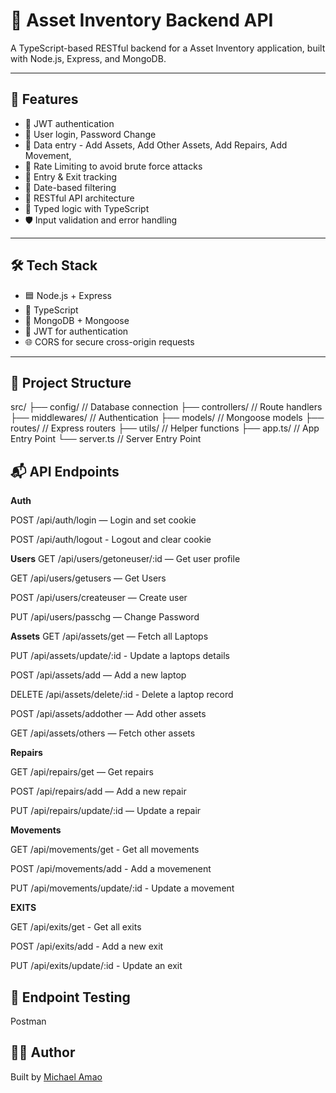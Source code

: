 # 📱 Asset Inventory Backend API

A TypeScript-based RESTful backend for a Asset Inventory application, built with Node.js, Express, and MongoDB.

---

## 🚀 Features

- 🔐 JWT authentication
- 🧑 User login, Password Change
- 📝 Data entry - Add Assets, Add Other Assets, Add Repairs, Add Movement,
- 🚫 Rate Limiting to avoid brute force attacks
- 🧾 Entry & Exit tracking
- 📅 Date-based filtering
- 🔌 RESTful API architecture
- 🧠 Typed logic with TypeScript
- 🛡️ Input validation and error handling

---

## 🛠️ Tech Stack

- 🟦 Node.js + Express
- 📘 TypeScript
- 🍃 MongoDB + Mongoose
- 🔑 JWT for authentication
- 🌐 CORS for secure cross-origin requests

---

## 📁 Project Structure

src/
├── config/ // Database connection
├── controllers/ // Route handlers
├── middlewares/ // Authentication
├── models/ // Mongoose models
├── routes/ // Express routers
├── utils/ // Helper functions
├── app.ts/ // App Entry Point
└── server.ts // Server Entry Point

## 📬 API Endpoints

**Auth**

POST /api/auth/login — Login and set cookie

POST /api/auth/logout - Logout and clear cookie

**Users**
GET /api/users/getoneuser/:id — Get user profile

GET /api/users/getusers — Get Users

POST /api/users/createuser — Create user

PUT /api/users/passchg — Change Password

**Assets**
GET /api/assets/get — Fetch all Laptops

PUT /api/assets/update/:id - Update a laptops details

POST /api/assets/add — Add a new laptop

DELETE /api/assets/delete/:id - Delete a laptop record

POST /api/assets/addother — Add other assets

GET /api/assets/others — Fetch other assets

**Repairs**

GET /api/repairs/get — Get repairs

POST /api/repairs/add — Add a new repair

PUT /api/repairs/update/:id — Update a repair

**Movements**

GET /api/movements/get - Get all movements

POST /api/movements/add - Add a movemenent

PUT /api/movements/update/:id - Update a movement

**EXITS**

GET /api/exits/get - Get all exits

POST /api/exits/add - Add a new exit

PUT /api/exits/update/:id - Update an exit

## 🧪 Endpoint Testing

Postman

## 👨‍💻 Author

Built by [Michael Amao](https://github.com/tireddev24)
